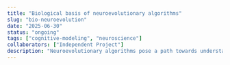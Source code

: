 ```yaml
---
title: "Biological basis of neuroevolutionary algorithms"
slug: "bio-neuroevolution"
date: "2025-06-30"
status: "ongoing"
tags: ["cognitive-modeling", "neuroscience"]
collaborators: ["Independent Project"]
description: "Neuroevolutionary algorithms pose a path towards understanding of human like learning. Using the vector logic developed earlier it is possible to model complex computational tasks purely biologically."
---
```

